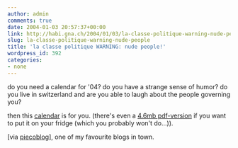 ```yaml
---
author: admin
comments: true
date: 2004-01-03 20:57:37+00:00
link: http://habi.gna.ch/2004/01/03/la-classe-politique-warning-nude-people/
slug: la-classe-politique-warning-nude-people
title: 'la classe politique WARNING: nude people!'
wordpress_id: 392
categories:
- none
---
```


do you need a calendar for '04? 
do you have a strange sense of humor?
do you live in switzerland and are you able to laugh about the people governing you?

then this [calendar](http://www.web-laun.ch/laclassepolitique2004/) is for you. 
(there's even a [4.6mb pdf-version](http://www.web-laun.ch/laclassepolitique2004/laclassepolitique2004.pdf) if you want to put it on your fridge (which you probably won't do...)).

[via [piecoblog](http://www.web-laun.ch/PieceoBlog)], one of my favourite blogs in town.
